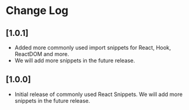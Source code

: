 # Change Log

## [1.0.1]

- Added more commonly used import snippets for React, Hook, ReactDOM and more.
- We will add more snippets in the future release.

## [1.0.0]

- Initial release of commonly used React Snippets. We will add more snippets in the future release.
